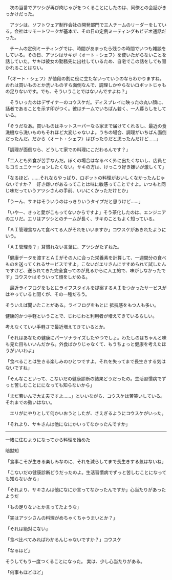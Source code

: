 　次の当番でアツシが再び肉じゃがをつくることにしたのは、同僚との会話がきっかけだった。

　アツシは、ソフトウェア制作会社の開発部門で三人チームのリーダーをしている。会社はリモートワークが基本で、その日の定例ミーティングもビデオ通話だった。

　チームの定例ミーティングでは、時間があまったら残りの時間でいつも雑談をしている。その日、アツシはサキが〈オート・シェフ〉を使いたがらないことを話していた。サキは彼女の勤務先に出社しているため、自宅でこの話をしても聞かれることはない。

「〈オート・シェフ〉が値段の割に役に立たないっていうのならわかりますね。おれは買いものとか洗いものすら面倒なんで、調理しかやらないロボットじゃもの足りないです。でも、そういうことではないんですよね？」

　そういったのはデザイナーのコウスケだ。ディスプレイに映ったの丸い顔に、話者であることを示す印がつく。彼はチームでいちばん若く、一人暮らしをしている。

「そうだなあ。買いものはネットスーパーなら家まで届けてくれるし、最近の食洗機なら洗いものもそれほど大変じゃないよ。うちの場合、調理がいちばん面倒だったんだ。だから〈オート・シェフ〉はぴったりだと思ったんだけど……」

「調理が面倒なら、どうして家での料理にこだわるんです？」

「二人とも外食が苦手なんだ。ぼくの場合はなるべく外に出たくないし、店員ともコミュニケーションしたくない。サキの方は、けっこう好き嫌いが激しくて」

「なるほど。……それならやっぱり、ロボットの料理がおいしくなかったんじゃないですか？　好き嫌いがあるってことは味に敏感ってことですよ。いつもと同じ味だっていうアツシさんの手前、いいにくかっただけとか」

「うーん、サキはそういうのはっきりいうタイプだと思うけど……」

「いやー、きっと愛がこもってないからですよ」そう茶化したのは、エンジニアのエリだ。エリはアツシとのチームが長く、サキのこともよく知っている。

「ＡＩ管理食なんて食べてる人がそれをいいますか」コウスケがあきれたようにいう。

「ＡＩ管理食？」耳慣れない言葉に、アツシがたずねた。

「健康データを渡すとＡＩがその人に合った栄養素を計算して、一週間分の食べものを送ってくれるサービスですよ。こないだエリさんにすすめられて試したんですけど、送られてきた完全食ってのが見るからに人工的で、味がしなかったです」コウスケはそういって顔をしかめる。

　最近ライフログをもとにライフスタイルを提案するＡＩをつかったサービスがはやっていると聞くが、その一種だろう。

そういえば聞いたことがある。ライフログをもとに
抵抗感をもつ人も多い。

健康的かつ手軽ということで、じわじわと利用者が増えてきているらしい。

考えなくていい手軽さで最近増えてきているとか。


「それはあなたの健康にパーソナライズしたやつでしょ。わたしのはちゃんと味も見た目もいいんだから。外食ばかりじゃなくて、もうちょっと健康を考えたほうがいいわよ」

「食べることは生きる楽しみのひとつですよ。それを失ってまで長生きする気はないですね」

「そんなこといって、こないだの健康診断の結果どうだったの。生活習慣病でずっと苦しむことにになっても知らないから」

「まだ若いんで大丈夫ですよ……」といいながら、コウスケは苦笑いしている。それまでの勢いはない。

　エリがにやりとして何かいおうとしたが、さえぎるようにコウスケがいった。

「それより、サキさんは他になにかいってなかったんですか」




---

一緒に住むようになってから料理を始めた

暗黙知

「食事こそが生きる楽しみなのに、それを減らしてまで長生きする気はないね」

「こないだの健康診断どうだったのよ。生活習慣病でずっと苦しむことになっても知らないから」

「それより、サキさんは他になにか言ってなかったんですか」心当たりがあったようだ

「もの足りないとか言ってたような」

「実はアツシさんの料理がめちゃくちゃうまいとか？」

「それは絶対にない」

「食べ比べてみればわかるんじゃないですか？」コウスケ

「なるほど」

そうしてもう一度つくることになった。
実は、少し心当たりがある。

「何事もほどほど」
